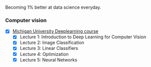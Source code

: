 Becoming 1% better at data science everyday.

### Computer vision 
- [X] [Michigan University Deeplearning course](https://www.youtube.com/playlist?list=PL5-TkQAfAZFbzxjBHtzdVCWE0Zbhomg7r)
  - [X] Lecture 1: Introduction to Deep Learning for Computer Vision
  - [X] Lecture 2: Image Classification
  - [X] Lecture 3: Linear Classifiers
  - [X] Lecture 4: Optimization
  - [X] Lecture 5: Neural Networks
